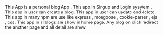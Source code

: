 This App is a personal blog App .
This app in Singup and Login sysytem .
This app in user can create a blog.
This app in user can update and delete.
This app in many npm are use like express , mongoose , cookie-parser , ejs , css.
This app in allblogs are show in home page.
Any blog on click redirect the another page and all detail are show.
